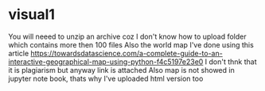 # visual1
You will neeed to unzip an archive coz I don't know how to upload folder which contains more then 100 files
Also the world map I've done using this article https://towardsdatascience.com/a-complete-guide-to-an-interactive-geographical-map-using-python-f4c5197e23e0
I don't thnk that it is plagiarism but anyway link is attached
Also map is not showed in jupyter note book, thats why I've uploaded html version too
